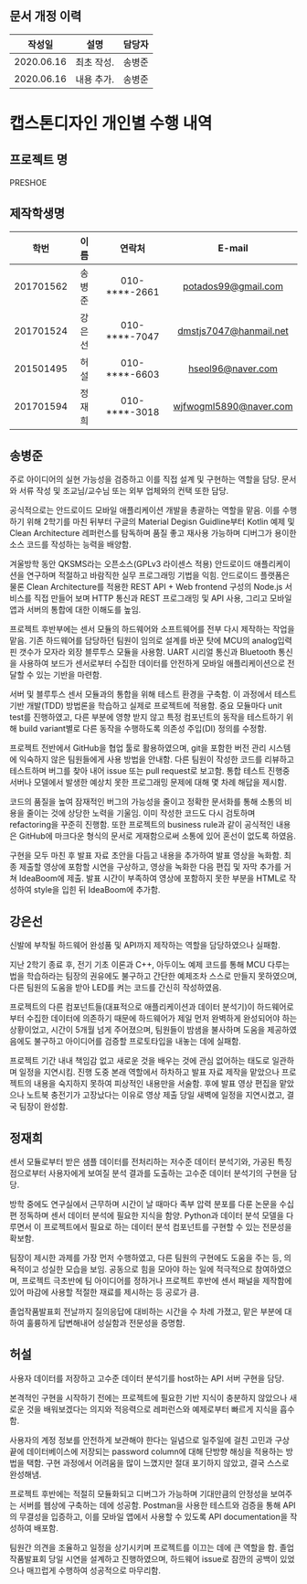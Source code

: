 ## 문서 개정 이력
|작성일|설명|담당자|
|:-:|:-:|:-:|
|2020.06.16|최초 작성.|송병준|
|2020.06.16|내용 추가.|송병준|

# 캡스톤디자인 개인별 수행 내역
## 프로젝트 명
PRESHOE

## 제작학생명
|학번|이름|연락처|E-mail|
|:-:|:-:|:-:|:-:|
|201701562|송병준|010-****-2661|potados99@gmail.com|
|201701524|강은선|010-****-7047|dmstjs7047@hanmail.net|
|201501495|허설|010-****-6603|hseol96@naver.com|
|201701594|정재희|010-****-3018|wjfwogml5890@naver.com|

## 송병준

주로 아이디어의 실현 가능성을 검증하고 이를 직접 설계 및 구현하는 역할을 담당. 문서와 서류 작성 및 조교님/교수님 또는 외부 업체와의 컨택 또한 담당.

공식적으로는 안드로이드 모바일 애플리케이션 개발을 총괄하는 역할을 맡음. 이를 수행하기 위해 2학기를 마친 뒤부터 구글의 Material Degisn Guidline부터 Kotlin 예제 및 Clean Architecture 레퍼런스를 탐독하며 품질 좋고 재사용 가능하며 디버그가 용이한 소스 코드를 작성하는 능력을 배양함.

겨울방학 동안 QKSMS라는 오픈소스(GPLv3 라이센스 적용) 안드로이드 애플리케이션을 연구하며 적절하고 바람직한 실무 프로그래밍 기법을 익힘. 안드로이드 플랫폼은 물론 Clean Architecture를 적용한 REST API + Web frontend 구성의 Node.js 서비스를 직접 만들어 보며 HTTP 통신과 REST 프로그래밍 및 API 사용, 그리고 모바일 앱과 서버의 통합에 대한 이해도를 높임.

프로젝트 후반부에는 센서 모듈의 하드웨어와 소프트웨어를 전부 다시 제작하는 작업을 맡음. 기존 하드웨어를 담당하던 팀원이 임의로 설계를 바꾼 탓에 MCU의 analog입력 핀 갯수가 모자라 외장 블루투스 모듈을 사용함. UART 시리얼 통신과 Bluetooth 통신을 사용하여 보드가 센서로부터 수집한 데이터를 안전하게 모바일 애플리케이션으로 전달할 수 있는 기반을 마련함.

서버 및 블루투스 센서 모듈과의 통합을 위해 테스트 환경을 구축함. 이 과정에서 테스트 기반 개발(TDD) 방법론을 학습하고 실제로 프로젝트에 적용함. 중요 모듈마다 unit test를 진행하였고, 다른 부분에 영향 받지 않고 특정 컴포넌트의 동작을 테스트하기 위해 build variant별로 다른 동작을 수행하도록 의존성 주입(DI) 정의를 수정함.

프로젝트 전반에서 GitHub을 협업 툴로 활용하였으며, git을 포함한 버전 관리 시스템에 익숙하지 않은 팀원들에게 사용 방법을 안내함. 다른 팀원이 작성한 코드를 리뷰하고 테스트하며 버그를 찾아 내어 issue 또는 pull request로 보고함. 통합 테스트 진행중 서버나 모델에서 발생한 예상치 못한 프로그래밍 문제에 대해 몇 차례 해답을 제시함.

코드의 품질을 높여 잠재적인 버그의 가능성을 줄이고 정확한 문서화를 통해 소통의 비용을 줄이는 것에 상당한 노력을 기울임. 이미 작성한 코드도 다시 검토하며 refactoring을 꾸준히 진행함. 또한 프로젝트의 business rule과 같이 공식적인 내용은 GitHub에 마크다운 형식의 문서로 게재함으로써 소통에 있어 혼선이 없도록 하였음.

구현을 모두 마친 후 발표 자료 초안을 다듬고 내용을 추가하여 발표 영상을 녹화함. 최종 제출할 영상에 포함할 시연을 구상하고, 영상을 녹화한 다음 편집 및 자막 추가를 거쳐 IdeaBoom에 제출. 발표 시간이 부족하여 영상에 포함하지 못한 부분을 HTML로 작성하여 style을 입힌 뒤 IdeaBoom에 추가함.

## 강은선

신발에 부착될 하드웨어 완성품 및 API까지 제작하는 역할을 담당하였으나 실패함.

지난 2학기 종료 후, 전기 기초 이론과 C++, 아두이노 예제 코드를 통해 MCU 다루는 법을 학습하라는 팀장의 권유에도 불구하고 간단한 예제조차 스스로 만들지 못하였으며, 다른 팀원의 도움을 받아 LED를 켜는 코드를 간신히 작성하였음.

프로젝트의 다른 컴포넌트들(대표적으로 애플리케이션과 데이터 분석기)이 하드웨어로부터 수집한 데이터에 의존하기 때문에 하드웨어가 제일 먼저 완벽하게 완성되어야 하는 상황이었고, 시간이 5개월 넘게 주어졌으며, 팀원들이 밤샘을 불사하며 도움을 제공하였음에도 불구하고 아이디어를 검증할 프로토타입을 내놓는 데에 실패함.

프로젝트 기간 내내 책임감 없고 새로운 것을 배우는 것에 관심 없어하는 태도로 일관하며 일정을 지연시킴. 진행 도중 본래 역할에서 하차하고 발표 자료 제작을 맡았으나 프로젝트의 내용을 숙지하지 못하여 피상적인 내용만을 서술함. 후에 발표 영상 편집을 맡았으나 노트북 충전기가 고장났다는 이유로 영상 제출 당일 새벽에 일정을 지연시켰고, 결국 팀장이 완성함.

## 정재희

센서 모듈로부터 받은 샘플 데이터를 전처리하는 저수준 데이터 분석기와, 가공된 특징점으로부터 사용자에게 보여질 분석 결과를 도출하는 고수준 데이터 분석기의 구현을 담당.

방학 중에도 연구실에서 근무하며 시간이 날 때마다 족부 압력 분포를 다룬 논문을 수십 편 정독하며 센서 데이터 분석에 필요한 지식을 함양. Python과 데이터 분석 모델을 다루면서 이 프로젝트에서 필요로 하는 데이터 분석 컴포넌트를 구현할 수 있는 전문성을 확보함.

팀장이 제시한 과제를 가장 먼저 수행하였고, 다른 팀원의 구현에도 도움을 주는 등, 의욕적이고 성실한 모습을 보임. 공동으로 힘을 모아야 하는 일에 적극적으로 참여하였으며, 프로젝트 극초반에 팀 아이디어를 정하거나 프로젝트 후반에 센서 패널을 제작함에 있어 마감에 사용할 적절한 재료를 제시하는 등 공로가 큼.

졸업작품발표회 전날까지 질의응답에 대비하는 시간을 수 차례 가졌고, 맡은 부분에 대하여 훌륭하게 답변해내어 성실함과 전문성을 증명함.

## 허설

사용자 데이터를 저장하고 고수준 데이터 분석기를 host하는 API 서버 구현을 담당.

본격적인 구현을 시작하기 전에는 프로젝트에 필요한 기반 지식이 충분하지 않았으나 새로운 것을 배워보겠다는 의지와 적응력으로 레퍼런스와 예제로부터 빠르게 지식을 흡수함.

사용자의 계정 정보를 안전하게 보관해야 한다는 일념으로 일주일에 걸친 고민과 구상 끝에 데이터베이스에 저장되는 password column에 대해 단방향 해싱을 적용하는 방법을 택함. 구현 과정에서 어려움을 많이 느꼈지만 절대 포기하지 않았고, 결국 스스로 완성해냄.

프로젝트 후반에는 적절히 모듈화되고 디버그가 가능하며 기대만큼의 안정성을 보여주는 서버를 웹상에 구축하는 데에 성공함. Postman을 사용한 테스트와 검증을 통해 API의 무결성을 입증하고, 이를 모바일 앱에서 사용할 수 있도록 API documentation을 작성하여 배포함.

팀원간 의견을 조율하고 일정을 상기시키며 프로젝트를 이끄는 데에 큰 역할을 함. 졸업작품발표회 당일 시연을 설계하고 진행하였으며, 하드웨어 issue로 잠깐의 공백이 있었으나 매끄럽게 수행하여 성공적으로 마무리함.
